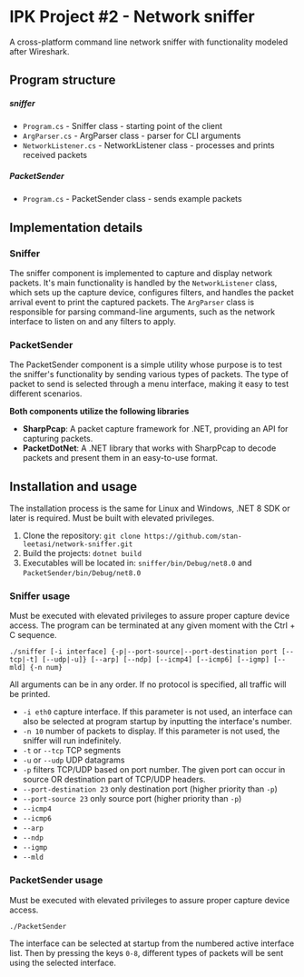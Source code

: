 # IPK Project #2 - Network sniffer

A cross-platform command line network sniffer with functionality modeled after Wireshark.

## Program structure

##### sniffer
- `Program.cs` - Sniffer class - starting point of the client
- `ArgParser.cs` - ArgParser class - parser for CLI arguments
- `NetworkListener.cs` - NetworkListener class - processes and prints received packets

##### PacketSender
- `Program.cs` - PacketSender class - sends example packets

## Implementation details

### Sniffer
The sniffer component is implemented to capture and display network packets. It's main functionality is handled by the `NetworkListener` class, which sets up the capture device, configures filters, and handles the packet arrival event to print the captured packets. The `ArgParser` class is responsible for parsing command-line arguments, such as the network interface to listen on and any filters to apply.

### PacketSender
The PacketSender component is a simple utility whose purpose is to test the sniffer's functionality by sending various types of packets. The type of packet to send is selected through a menu interface, making it easy to test different scenarios.

**Both components utilize the following libraries**
- **SharpPcap**: A packet capture framework for .NET, providing an API for capturing packets.
- **PacketDotNet**: A .NET library that works with SharpPcap to decode packets and present them in an easy-to-use format.

## Installation and usage
The installation process is the same for Linux and Windows, .NET 8 SDK or later is required. Must be built with elevated privileges.
  
1. Clone the repository: `git clone https://github.com/stan-leetasi/network-sniffer.git`
2. Build the projects: `dotnet build`
3. Executables will be located in: `sniffer/bin/Debug/net8.0` and `PacketSender/bin/Debug/net8.0`

### Sniffer usage
Must be executed with elevated privileges to assure proper capture device access. The program can be terminated at any given moment with the Ctrl + C sequence.

```
./sniffer [-i interface] {-p|--port-source|--port-destination port [--tcp|-t] [--udp|-u]} [--arp] [--ndp] [--icmp4] [--icmp6] [--igmp] [--mld] {-n num}
```
All arguments can be in any order. If no protocol is specified, all traffic will be printed.

* `-i eth0` capture interface. If this parameter is not used, an interface can also be selected at program startup by inputting the interface's number.
* `-n 10` number of packets to display. If this parameter is not used, the sniffer will run indefinitely.
* `-t` or `--tcp` TCP segments
* `-u` or `--udp` UDP datagrams
* `-p` filters TCP/UDP based on port number. The given port can occur in source OR destination part of TCP/UDP headers.
* `--port-destination 23` only destination port (higher priority than `-p`)
* `--port-source 23` only source port (higher priority than `-p`)
* `--icmp4`
* `--icmp6`
* `--arp`
* `--ndp`
* `--igmp`
* `--mld`

### PacketSender usage
Must be executed with elevated privileges to assure proper capture device access.

`./PacketSender`

The interface can be selected at startup from the numbered active interface list. Then by pressing the keys `0-8`, different types of packets will be sent using the selected interface.